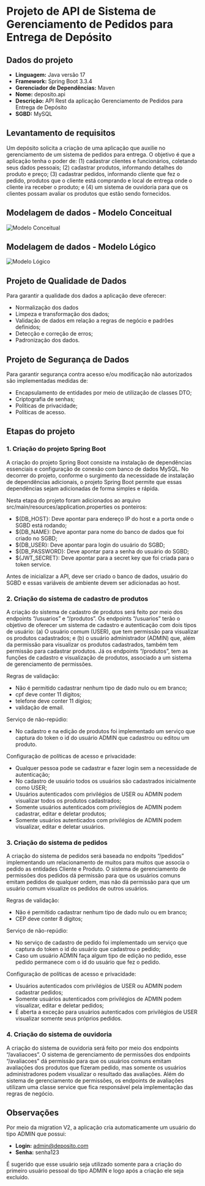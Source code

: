 # Projeto de API de Sistema de Gerenciamento de Pedidos para Entrega de Depósito

## Dados do projeto

- **Linguagem:** Java versão 17
- **Framework:** Spring Boot 3.3.4
- **Gerenciador de Dependências:** Maven
- **Nome:** deposito.api
- **Descrição:** API Rest da aplicação Gerenciamento de Pedidos para Entrega de Depósito
- **SGBD:** MySQL

## Levantamento de requisitos

Um depósito solicita a criação de uma aplicação que auxilie no gerenciamento de um sistema de pedidos para entrega. O objetivo é que a aplicação tenha o poder de: (1) cadastrar clientes e funcionários, coletando seus dados pessoais; (2) cadastrar produtos, informando detalhes do produto e preço; (3) cadastrar pedidos, informando cliente que fez o pedido, produtos que o cliente está comprando e local de entrega onde o cliente ira receber o produto; e (4) um sistema de ouvidoria para que os clientes possam avaliar os produtos que estão sendo fornecidos.

## Modelagem de dados - Modelo Conceitual
![Modelo Conceitual](imagens/modelo_conceitual.jpg)

## Modelagem de dados - Modelo Lógico
![Modelo Lógico](imagens/modelo_logico.jpg)

## Projeto de Qualidade de Dados

Para garantir a qualidade dos dados a aplicação deve oferecer:
- Normalização dos dados
- Limpeza e transformação dos dados;
- Validação de dados em relação a regras de negócio e padrões definidos;
- Detecção e correção de erros;
- Padronização dos dados.

## Projeto de Segurança de Dados

Para garantir segurança contra acesso e/ou modificação não autorizados são implementadas medidas de:
- Encapsulamento de entidades por meio de utilização de classes DTO;
- Criptografia de senhas;
- Políticas de privacidade;
- Políticas de acesso.

## Etapas do projeto

### 1. Criação do projeto Spring Boot

A criação do projeto Spring Boot consiste na instalação de dependências essenciais e configuração de conexão com banco de dados MySQL. No decorrer do projeto, conforme o surgimento da necessidade de instalação de dependências adicionais, o projeto Spring Boot permite que essas dependências sejam adicionadas de forma simples e rápida.

Nesta etapa do projeto foram adicionados ao arquivo src/main/resources/application.properties os ponteiros:
- ${DB_HOST}: Deve apontar para endereço IP do host e a porta onde o SGBD está rodando;
- ${DB_NAME}: Deve apontar para nome do banco de dados que foi criado no SGBD;
- ${DB_USER}: Deve apontar para login do usuário do SGBD;
- ${DB_PASSWORD}: Deve apontar para a senha do usuário do SGBD;
- ${JWT_SECRET}: Deve apontar para a secret key que foi criada para o token service.

Antes de inicializar a API, deve ser criado o banco de dados, usuário do SGBD e essas variáveis de ambiente devem ser adicionadas ao host.

### 2. Criação do sistema de cadastro de produtos

A criação do sistema de cadastro de produtos será feito por meio dos endpoints “/usuarios” e “/produtos”. Os endpoints “/usuarios” terão o objetivo de oferecer um sistema de cadastro e autenticação com dois tipos de usuário: (a) O usuário comum (USER), que tem permissão para visualizar os produtos cadastrados; e (b) o usuário administrador (ADMIN) que, além da permissão para visualizar os produtos cadastrados, também tem permissão para cadastrar produtos. Já os endpoints “/produtos”, tem as funções de cadastro e visualização de produtos, associado a um sistema de gerenciamento de permissões.

Regras de validação:
- Não é permitido cadastrar nenhum tipo de dado nulo ou em branco;
- cpf deve conter 11 dígitos;
- telefone deve conter 11 dígios;
- validação de email.

Serviço de não-repúdio:
- No cadastro e na edição de produtos foi implementado um serviço que captura do token o id do usuário ADMIN que cadastrou ou editou um produto.

Configuração de políticas de acesso e privacidade:
- Qualquer pessoa pode se cadastrar e fazer login sem a necessidade de autenticação;
- No cadastro de usuário todos os usuários são cadastrados inicialmente como USER;
- Usuários autenticados com privilégios de USER ou ADMIN podem visualizar todos os produtos cadastrados;
- Somente usuários autenticados com privilégios de ADMIN podem cadastrar, editar e deletar produtos;
- Somente usuários autenticados com privilégios de ADMIN podem visualizar, editar e deletar usuários.

### 3. Criação do sistema de pedidos

A criação do sistema de pedidos será baseada no endpoits “/pedidos” implementando um relacionamento de muitos para muitos que associa o pedido as entidades Cliente e Produto. O sistema de gerenciamento de permissões dos pedidos dá permissão para que os usuários comuns emitam pedidos de qualquer ordem, mas não dá permissão para que um usuário comum visualize os pedidos de outros usuários.

Regras de validação:
- Não é permitido cadastrar nenhum tipo de dado nulo ou em branco;
- CEP deve conter 8 dígitos;

Serviço de não-repúdio:
- No serviço de cadastro de pedido foi implementado um serviço que captura do token o id do usuário que cadastrou o pedido;
- Caso um usuário ADMIN faça algum tipo de edição no pedido, esse pedido permanece com o id do usuário que fez o pedido.

Configuração de políticas de acesso e privacidade:
- Usuários autenticados com privilégios de USER ou ADMIN podem cadastrar pedidos;
- Somente usuários autenticados com privilégios de ADMIN podem visualizar, editar e deletar pedidos;
- É aberta a exceção para usuários autenticados com privilégios de USER visualizar somente seus próprios pedidos.

### 4. Criação do sistema de ouvidoria

A criação do sistema de ouvidoria será feito por meio dos endpoints “/avaliacoes”. O sistema de gerenciamento de permissões dos endpoints “/avaliacoes” dá permissão para que os usuários comuns emitam avaliações dos produtos que fizeram pedido, mas somente os usuários administradores podem visualizar o resultado das avaliações. Além do sistema de gerenciamento de permissões, os endpoints de avaliações utilizam uma classe service que fica responsável pela implementação das regras de negócio.

## Observações

Por meio da  migration V2, a aplicação cria automaticamente um usuário do tipo ADMIN que possui:

- **Login:** admin@deposito.com
- **Senha:** senha123

É sugerido que esse usuário seja utilizado somente para a criação do primeiro usuário pessoal do tipo ADMIN e logo após a criação ele seja excluído.

